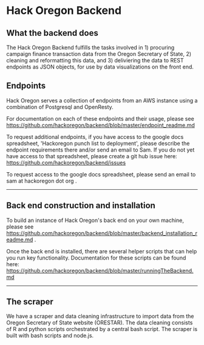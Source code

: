 Hack Oregon Backend
=================
What the backend does
----------------------------------------------
The Hack Oregon Backend fulfills the tasks involved in 1) procuring campaign finance transaction data from the Oregon Secretary of State, 2) cleaning and reformatting this data, and 3) deliviering the data to REST endpoints as JSON objects, for use by data visualizations on the front end. 

Endpoints
----------------------------------------------

Hack Oregon serves a collection of endpoints from an AWS instance using a combination of Postgresql and OpenResty.

For documentation on each of these endpoints and their usage, please see https://github.com/hackoregon/backend/blob/master/endpoint_readme.md

To request additional endpoints, if you have access to the google docs spreadsheet, 'Hackoregon punch list to deployment', please describe the endpoint requirements there and/or send an email to Sam. If you do not yet have access to that spreadsheet, please create a git hub issue here: https://github.com/hackoregon/backend/issues

To request access to the google docs spreadsheet, please send an email to sam at hackoregon dot org  . 

----------------------------------------------
Back end construction and installation
----------------------------------------------
To build an instance of Hack Oregon's back end on your own machine, please see https://github.com/hackoregon/backend/blob/master/backend_installation_readme.md . 

Once the back end is installed, there are several helper scripts that can help you run key functionality. 
Documentation for these scripts can be found here:
https://github.com/hackoregon/backend/blob/master/runningTheBackend.md


----------------------------------------------
The scraper
----------------------------------------------
We have a scraper and data cleaning infrastructure to import data from the Oregon Secretary of State website (ORESTAR). The data cleaning consists of R and python scripts orchestrated by a central bash script. The scraper is built with bash scripts and node.js.
